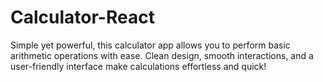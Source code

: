 # Calculator-React

Simple yet powerful, this calculator app allows you to perform basic arithmetic operations with ease. Clean design, smooth interactions, and a user-friendly interface make calculations effortless and quick!
